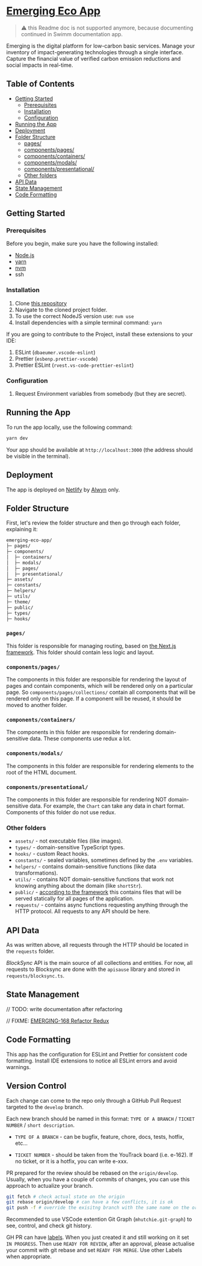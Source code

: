 
# [Emerging Eco App](https://app.emerging.eco/)

> ⚠️ this Readme doc is not supported anymore, because documenting continued in Swimm documentation app.

Emerging is the digital platform for low-carbon basic services. Manage your inventory of impact-generating technologies through a single interface. Capture the financial value of verified carbon emission reductions and social impacts in real-time.

## Table of Contents

- [Getting Started](#getting-started)
  - [Prerequisites](#prerequisites)
  - [Installation](#installation)
  - [Configuration](#configuration)
- [Running the App](#running-the-app)
- [Deployment](#deployment)
- [Folder Structure](#folder-structure)
  - [pages/](#pages)
  - [components/pages/](#componentspages)
  - [components/containers/](#componentscontainers)
  - [components/modals/](#componentsmodals)
  - [components/presentational/](#componentspresentational)
  - [Other folders](#other-folders)
- [API Data](#api-data)
- [State Management](#state-management)
- [Code Formatting](#code-formatting)

## Getting Started

### Prerequisites

Before you begin, make sure you have the following installed:

- [Node.js](https://nodejs.org/)
- [yarn](https://yarnpkg.com/)
- [nvm](https://github.com/nvm-sh/nvm/blob/master/README.md#intro)
- ssh

### Installation

1. Clone [this repository](https://github.com/emerging-eco/app)
1. Navigate to the cloned project folder.
1. To use the correct NodeJS version use: `nvm use`
1. Install dependencies with a simple terminal command: `yarn`

If you are going to contribute to the Project, install these extensions to your IDE:

1. ESLint (`dbaeumer.vscode-eslint`)
1. Prettier (`esbenp.prettier-vscode`)
1. Prettier ESLint (`rvest.vs-code-prettier-eslint`)

### Configuration

1. Request Environment variables from somebody (but they are secret).

## Running the App

To run the app locally, use the following command:

```sh
yarn dev
```

Your app should be available at `http://localhost:3000` (the address should be visible in the terminal).

## Deployment

The app is deployed on [Netlify](https://www.netlify.com/) by [Alwyn](https://github.com/alwyn-ixo) only.

## Folder Structure

First, let's review the folder structure and then go through each folder, explaining it:

```sh
emerging-eco-app/
├─ pages/
├─ components/
│  ├─ containers/
│  ├─ modals/
│  ├─ pages/
│  ├─ presentational/
├─ assets/
├─ constants/
├─ helpers/
├─ utils/
├─ theme/
├─ public/
├─ types/
├─ hooks/
```

### `pages/`

This folder is responsible for managing routing, based on [the Next.js framework](https://nextjs.org/docs/pages/building-your-application/routing). This folder should contain less logic and layout.

### `components/pages/`

The components in this folder are responsible for rendering the layout of pages and contain components, which will be rendered only on a particular page. So `components/pages/collections/` contain all components that will be rendered only on this page. If a component will be reused, it should be moved to another folder.

### `components/containers/`

The components in this folder are responsible for rendering domain-sensitive data. These components use redux a lot.

### `components/modals/`

The components in this folder are responsible for rendering elements to the root of the HTML document.

### `components/presentational/`

The components in this folder are responsible for rendering NOT domain-sensitive data. For example, the `Chart` can take any data in chart format. Components of this folder do not use redux.

### Other folders

- `assets/` - not executable files (like images).
- `types/` - domain-sensitive TypeScript types.
- `hooks/` - custom React hooks.
- `constants/` - sealed variables, sometimes defined by the `.env` variables.
- `helpers/` - contains domain-sensitive functions (like data transformations).
- `utils/` - contains NOT domain-sensitive functions that work not knowing anything about the domain (like `shortStr`).
- `public/` - [according to the framework](https://nextjs.org/docs/getting-started/installation#the-public-folder-optional) this contains files that will be served statically for all pages of the application.
- `requests/` - contains async functions requesting anything through the HTTP protocol. All requests to any API should be here.

## API Data

As was written above, all requests through the HTTP should be located in the `requests` folder.

*BlockSync* API is the main source of all collections and entities. For now, all requests to Blocksync are done with the `apisause` library and stored in `requests/blocksync.ts`.

## State Management

// TODO: write documentation after refactoring

// FIXME: [EMERGING-168 Refactor Redux](https://ixo.youtrack.cloud/issue/EMERGING-168/Refactor-Redux)

## Code Formatting

This app has the configuration for ESLint and Prettier for consistent code formatting. Install IDE extensions to notice all ESLint errors and avoid warnings.

## Version Control

Each change can come to the repo only through a GitHub Pull Request targeted to the `develop` branch.

Each new branch should be named in this format: `TYPE OF A BRANCH` / `TICKET NUMBER` / `short description`.

- `TYPE OF A BRANCH` - can be bugfix, feature, chore, docs, tests, hotfix, etc...

- `TICKET NUMBER` - should be taken from the YouTrack board (i.e. e-162). If no ticket, or it is a hotfix, you can write e-xxx.

PR prepared for the review should be rebased on the `origin/develop`. Usually, when you have a couple of commits of changes, you can use this approach to actualize your branch.

```sh
git fetch # check actual state on the origin
git rebase origin/develop # can have a few conflicts, it is ok
git push -f # override the exisitng branch with the same name on the origin. It is ok as well ;D
```

Recommended to use VSCode extention Git Graph (`mhutchie.git-graph`) to see, control, and check git history.

GH PR can have [labels](https://github.com/emerging-eco/app/labels). When you just created it and still working on it set `IN PROGRESS`. Then use `READY FOR REVIEW`, after an approval, please actualise your commit with git rebase and set `READY FOR MERGE`. Use other Labels when appropriate.
